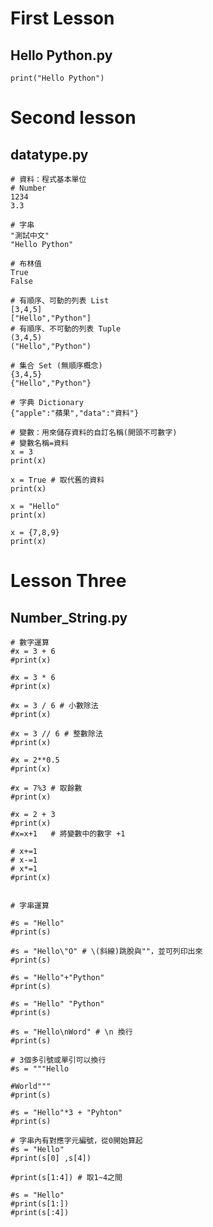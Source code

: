 First Lesson
============
Hello Python.py
---------------
```
print("Hello Python")
```
Second lesson
==============
datatype.py
-----------
```
# 資料：程式基本單位
# Number
1234
3.3

# 字串
"測試中文"
"Hello Python"

# 布林值
True
False

# 有順序、可動的列表 List
[3,4,5]
["Hello","Python"]
# 有順序、不可動的列表 Tuple
(3,4,5)
("Hello","Python")

# 集合 Set (無順序概念)
{3,4,5}
{"Hello","Python"}

# 字典 Dictionary
{"apple":"蘋果","data":"資料"}

# 變數：用來儲存資料的自訂名稱(開頭不可數字)
# 變數名稱=資料
x = 3
print(x)

x = True # 取代舊的資料
print(x)

x = "Hello" 
print(x)

x = {7,8,9}
print(x)
```
Lesson Three
============
Number_String.py
----------------
```
# 數字運算
#x = 3 + 6
#print(x)

#x = 3 * 6
#print(x)

#x = 3 / 6 # 小數除法
#print(x)

#x = 3 // 6 # 整數除法
#print(x)

#x = 2**0.5 
#print(x)

#x = 7%3 # 取餘數
#print(x)

#x = 2 + 3
#print(x)
#x=x+1   # 將變數中的數字 +1

# x+=1
# x-=1
# x*=1
#print(x)


# 字串運算

#s = "Hello"
#print(s)

#s = "Hello\"O" # \(斜線)跳脫與""，並可列印出來
#print(s)

#s = "Hello"+"Python"
#print(s)

#s = "Hello" "Python"
#print(s)

#s = "Hello\nWord" # \n 換行
#print(s)

# 3個多引號或單引可以換行
#s = """Hello

#World"""
#print(s)

#s = "Hello"*3 + "Pyhton"
#print(s)

# 字串內有對應字元編號，從0開始算起
#s = "Hello"
#print(s[0] ,s[4])

#print(s[1:4]) # 取1~4之間

#s = "Hello"
#print(s[1:])
#print(s[:4])

```
